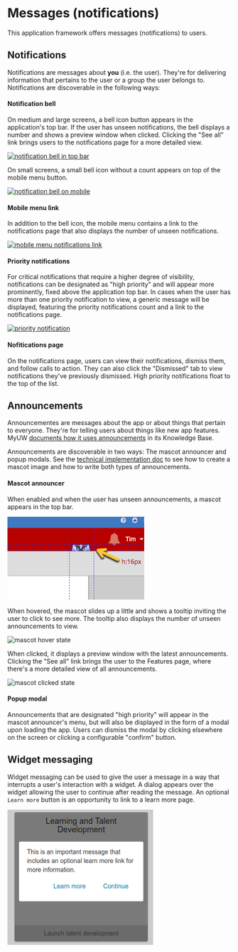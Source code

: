 # Messages (notifications)

This application framework offers messages (notifications) to users.

## Notifications

Notifications are messages about **you** (i.e. the user). They're for delivering
information that pertains to the user or a group the user belongs to.
Notifications are discoverable in the following ways:

#### Notification bell

On medium and large screens, a bell icon button appears in the application's top
bar. If the user has unseen notifications, the bell displays a number and shows
a preview window when clicked. Clicking the
"See all" link brings users to the notifications page for a more detailed view.

[![notification bell in top bar](./img/notifications/top-bar-bell.png)](img/notifications/top-bar-bell.png)

On small screens, a small bell icon without a count appears on top of the mobile
menu button.

[![notification bell on mobile](./img/notifications/mobile-bell.png)](img/notifications/mobile-bell.png)

#### Mobile menu link

In addition to the bell icon, the mobile menu contains a link to the
notifications page that also displays the number of unseen notifications.

[![mobile menu notifications link](./img/notifications/mobile-link.png)](img/notifications/mobile-link.png)

#### Priority notifications

For critical notifications that require a higher degree of visibility,
notifications can be designated as "high priority" and will appear more
prominently, fixed above the
application top bar. In cases when the user has more than one priority
notification to view, a generic message will be displayed, featuring the
priority notifications
count and a link to the notifications page.

[![priority notification](./img/notifications/priority.png)](img/notifications/priority.png)

#### Nofitications page

On the notifications page, users can view their notifications, dismiss them, and
follow calls to action. They can also click the "Dismissed" tab to view
notifications they've previously dismissed. High priority notifications
float to the top of the list.

## Announcements

Announcementes are messages about the app or about things that pertain to
everyone. They're for telling users about things like new app features.
MyUW [documents how it uses announcements](https://kb.wisc.edu/myuw/page.php?id=63903) in its Knowledge Base.

Announcements are discoverable in two ways: The mascot announcer and popup
modals.
See the [technical implementation doc](messaging-implementation.md) to see how
to create a mascot image and how to write both types of announcements.

#### Mascot announcer

When enabled and when the user has unseen announcements, a mascot appears in the
top bar.

![mascot initial state](./img/mascot/hidden-mascot.png)

When hovered, the mascot slides up a little and shows a tooltip inviting the
user to click to see more. The tooltip also displays the number of unseen
announcements to view.

![mascot hover state](./img/mascot/hover-mascot.png)

When clicked, it displays a preview window with the latest announcements.
Clicking the "See all" link
brings the user to the Features page, where there's a more detailed view of all
announcements.

![mascot clicked state](./img/mascot/presenting-mascot.png)

#### Popup modal

Announcements that are designated "high priority" will appear in the mascot
announcer's menu, but will also be displayed in the form of a modal upon loading
the app. Users can dismiss the modal
by clicking elsewhere on the screen or clicking a configurable "confirm" button.

## Widget messaging

Widget messaging can be used to give the user a message in a way that interrupts
a user's interaction with a widget.  A dialog appears over the widget allowing
the user to continue after reading the message.  An optional `Learn more` button
 is an opportunity to link to a learn more page.

![widget messaging](./img/notifications/widget-overlay-messaging.png)


